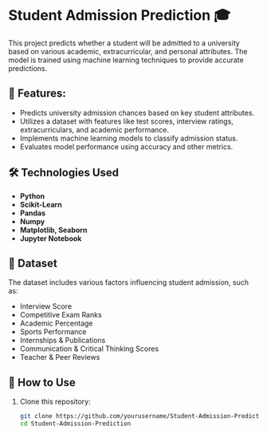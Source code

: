 # Student Admission Prediction 🎓  

This project predicts whether a student will be admitted to a university based on various academic, extracurricular, and personal attributes. The model is trained using machine learning techniques to provide accurate predictions.  

## 📌 Features: 

- Predicts university admission chances based on key student attributes.  
- Utilizes a dataset with features like test scores, interview ratings, extracurriculars, and academic performance.  
- Implements machine learning models to classify admission status.  
- Evaluates model performance using accuracy and other metrics.  

## 🛠️ Technologies Used  

- **Python**  
- **Scikit-Learn**  
- **Pandas**
- **Numpy**  
- **Matplotlib, Seaborn**  
- **Jupyter Notebook**  

## 📂 Dataset  

The dataset includes various factors influencing student admission, such as:  
- Interview Score  
- Competitive Exam Ranks  
- Academic Percentage  
- Sports Performance  
- Internships & Publications  
- Communication & Critical Thinking Scores  
- Teacher & Peer Reviews  

## 🚀 How to Use

1. Clone this repository:  
   ```bash
   git clone https://github.com/yourusername/Student-Admission-Prediction.git
   cd Student-Admission-Prediction
